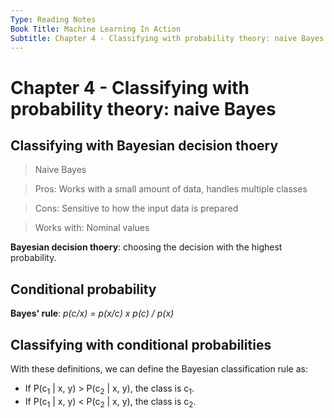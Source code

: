 ```yaml
---
Type: Reading Notes
Book Title: Machine Learning In Action
Subtitle: Chapter 4 - Classifying with probability theory: naive Bayes
---
```


# Chapter 4 - Classifying with probability theory: naive Bayes

## Classifying with Bayesian decision thoery

> Naive Bayes

> Pros: Works with a small amount of data, handles multiple classes

> Cons: Sensitive to how the input data is prepared

> Works with: Nominal values

**Bayesian decision thoery**: choosing the decision with the highest probability.

## Conditional probability

**Bayes' rule**: *p(c/x) = p(x/c) x p(c) / p(x)*

## Classifying with conditional probabilities

With these definitions, we can define the Bayesian classification rule as:

  - If P(c<sub>1</sub> \| x, y) > P(c<sub>2</sub> \| x, y), the class is c<sub>1</sub>.
  - If P(c<sub>1</sub> \| x, y) < P(c<sub>2</sub> \| x, y), the class is c<sub>2</sub>.
